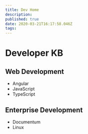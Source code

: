 ```yaml
---
title: Dev Home
description: 
published: true
date: 2020-03-21T16:17:58.046Z
tags: 
---
```


# Developer KB

## Web Development
- Angular
- JavaScript
- TypeScript

## Enterprise Development
- Documentum
- Linux